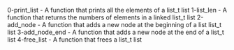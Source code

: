 0-print_list - A function that prints all the elements of a list_t list
1-list_len - A function that returns the numbers of elements in a linked list_t list
2-add_node - A function that adds a new node at the beginning of a list list_t list
3-add_node_end - A function that adds a new node at the end of a list_t list
4-free_list - A function that frees a list_t list
